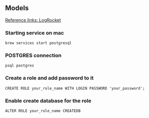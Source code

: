 ## Models

[Reference links: LogRocket](https://blog.logrocket.com/crud-rest-api-node-js-express-postgresql/)

### Starting service on mac

    brew services start postgresql

### POSTGRES connection

    psql postgres

### Create a role and add password to it

    CREATE ROLE your_role_name WITH LOGIN PASSWORD 'your_password';

### Enable create database for the role

    ALTER ROLE your_role_name CREATEDB
